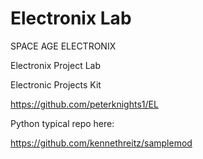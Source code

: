 # Electronix Lab 

SPACE AGE ELECTRONIX 

Electronix Project Lab

Electronic Projects Kit 

https://github.com/peterknights1/EL

Python typical repo here: 

https://github.com/kennethreitz/samplemod


